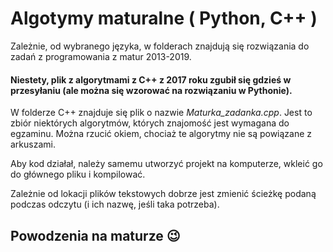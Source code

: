 # Algotymy maturalne ( Python, C++ )
Zależnie, od wybranego języka, w folderach znajdują się rozwiązania do zadań z programowania z matur 2013-2019.

#### Niestety, plik z algorytmami z C++ z 2017 roku zgubił się gdzieś w przesyłaniu (ale można się wzorować na rozwiązaniu w Pythonie).

W folderze C++ znajduje się plik o nazwie *Maturka_zadanka.cpp*. Jest to zbiór niektórych algorytmów, których znajomość jest wymagana do egzaminu.
Można rzucić okiem, chociaż te algorytmy nie są powiązane z arkuszami.

Aby kod działał, należy samemu utworzyć projekt na komputerze, wkleić go do głównego pliku i kompilować.

Zależnie od lokacji plików tekstowych dobrze jest zmienić ścieżkę podaną podczas odczytu (i ich nazwę, jeśli taka potrzeba).

## Powodzenia na maturze 😉
